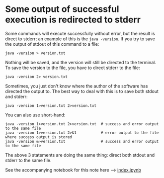 # Some output of successful execution is redirected to stderr

Some commands will execute successfully without error, but the result is direct to stderr; an example of this is the `java -version`.  If you try to save the output of stdout of this command to a file: 

```
java -version > version.txt
```

Nothing will be saved, and the version will still be directed to the terminal. To save the version to the file, you have to direct stderr to the file: 

```
java -version 2> version.txt
```

Sometimes, you just don't know where the author of the software has directed the output to. The best way to deal with this is to save both stdout and stderr:

```
java -version 1>version.txt 2>version.txt
```

You can also use short-hand:

```
java -version 1>version.txt 2>version.txt  # success and error output to the same file
java -version 1>version.txt 2>&1           # error output to the file where success output is stored
java -version &>version.txt                # success and error output to the same file
```

The above 3 statements are doing the same thing: direct both stdout and stderr to the same file.

See the accompanying notebook for this note here -->  [index.ipynb](ipynb--some-program-echo-non-error-msg-to-stderr/index.ipynb) 
